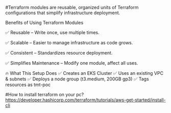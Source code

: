 #Terraform modules are reusable, organized units of Terraform configurations that simplify infrastructure deployment. 

Benefits of Using Terraform Modules

✅ Reusable – Write once, use multiple times.

✅ Scalable – Easier to manage infrastructure as code grows. 

✅ Consistent – Standardizes resource deployment. 

✅ Simplifies Maintenance – Modify one module, affect all uses.


🔥 What This Setup Does
✅ Creates an EKS Cluster
✅ Uses an existing VPC & subnets
✅ Deploys a node group (t3.medium, 200GB gp3)
✅ Tags resources as tmt-poc


#How to install terraform on your pc?
https://developer.hashicorp.com/terraform/tutorials/aws-get-started/install-cli


